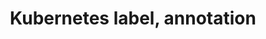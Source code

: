 ---
title: Kubernetes label, annotation
category: 
- DevOps
tags:
- kubernetes
summary: Introduction to Terraform
thumbnail: "/assets/img/thumbnail/kubernetes.png"
---